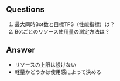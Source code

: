 ## Questions
1. 最大同時Bot数と目標TPS（性能指標）は？
2. Botごとのリソース使用量の測定方法は？

## Answer
- リソースの上限は設けない
- 軽量かどうかは使用感によって決める